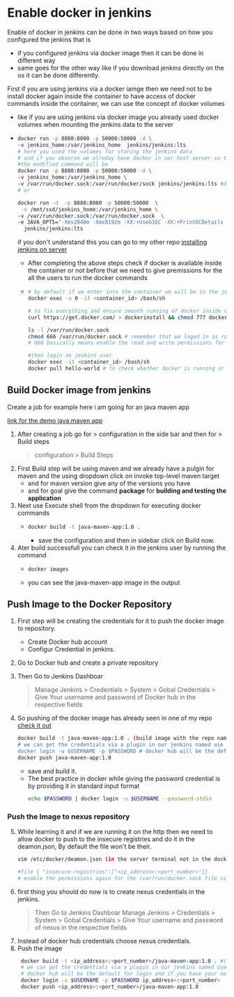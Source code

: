 # Enable docker in jenkins

Enable of docker in jenkins can be done in two ways based on how you configured the jenkins that is 
  - if you configured jenkins via docker image then it can be done in different way
  - same goes for the other way like if you download jenkins directly on the os it can be done differently.

First if you are using jenkins via a docker iamge then we need not to be install docker again inside the container to have access of docker commands inside the container, we can use the concept of docker volumes

  - like if you are using jenkins via docker image you already used docker volumes when mounting the jenkins data to the server
  - ```bash
    docker run -p 8080:8080 -p 50000:50000 -d \
    -v jenkins_home:/var/jenkins_home  jenkins/jenkins:lts
    # here you used the volumes for storing the jenkins data
    # and if you observe we alreday have docker in our host server so the docker files will be available in our host server so we can also make them available inside the conatiner by mounting them
    #the modified command will be
    docker run -p 8080:8080 -p 50000:50000 -d \
    -v jenkins_home:/var/jenkins_home \
    -v /var/run/docker.sock:/var/run/docker/sock jenkins/jenkins:lts #docker.sock file is a unix socket file, used by docker deamon to communicate to docker client
    # or

    docker run -d  -p 8080:8080 -p 50000:50000  \
     -v /mnt/ssd/jenkins_home:/var/jenkins_home \
    -v /var/run/docker.sock:/var/run/docker.sock  \
    -e JAVA_OPTS="-Xms2048m -Xmx8192m -XX:+UseG1GC -XX:+PrintGCDetails -Xloggc:/var/jenkins_home/gc.log" \ # for assinging more java-heap memory and to debug the logs of jnekins
      jenkins/jenkins:lts

    ```
    if you don't understand this you can go to my other repo [installing jenkins on server](https://github.com/Hemanth42d/install-jenkins-on-server)

    - After completing the above steps check if docker is available inside the container or not before that we need to give premissions for the all the users to run the docker commands
    - ```bash
      # by default if we enter into the container we will be in the jenkins user but this time we need to login as root user so run the below command
      docker exec -u 0 -it <container_id> /bash/sh

      # to fix everything and ensure smooth running of docker inside container we no need to run the below command
      curl https://get.docker.com/ > dockerinstall && chmod 777 dockerinstall && ./dockerinstall
      
      ls -l /var/run/docker.sock
      chmod 666 /var/run/docker.sock # remember that we loged in as root so need to execute it with sudo
      # 666 basically means enable the read and write permissions for every one for that particular file

      #then login as jenkins user
      docker exec -it <container_id> /bash/sh
      docker pull hello-world # to check whether docker is running or not
      ```

## Build Docker image from jenkins

Create a job for example here i am going for an java maven app

[link for the demo java maven app](https://github.com/Hemanth42d/java-maven-app-learning-jenkins.git)

1. After creating a job go for > configuration in the side bar and then for > Build steps
     > configuration > Build Steps
2. First Build step will be using maven and we already have a pulgin for maven and the using dropdown click on invoke top-level maven target
   - and for maven version give any of the versions you have
   - and for goal give the command **package** for **building and testing the application**
3. Next use Execute shell from the dropdown for executing docker commands
   - ```bash
     docker build -t java-maven-app:1.0 .
     ```
     - save the configuration and then in sidebar click on Build now.
4. Ater build successfull you can check it in the jenkins user by running the command
   - ```bash
     docker images
     ```
   - you can see the java-maven-app image in the output


## Push Image to the Docker Repository

1. First step will be creating the credentials for it to push the docker image to repository.
   - Create Docker hub account
   - Configur Credential in jenkins.
  
2. Go to Docker hub and create a private repository
3. Then Go to Jenkins Dashboar
   > Manage Jenkins > Credentials > System > Gobal Credentials >
   > Give Your username and password of Docker hub in the respective fields

4. So pushing of the docker image has already seen in one of my repo [check it out](https://checkout.com/)
    ```bash
    docker build -t java-maven-app:1.0 . (build image with the repo name so we don't need to explicitly mention again while pushing)
    # we can get the credentials via a plugin in our jenkins named use secret files Or text (in the Build Environment) > click on add > we get a dropdown > click on > username and password > give variable names as USERNAME and PASSWORD and choose the credentials
    docker login -u $USERNAME -p $PASSWORD # docker hub will be the default for login and if you have your nexus or aws ecr repo's you need to specify it here.
    docker push java-maven-app:1.0
    ```
    - save and build it.
    - The best practice in docker while giving the password credential is by providing it in standard input format
      ```bash
      echo $PASSWORD | docker login -u $USERNAME --password-stdin
      ```

### Push the Image to nexus repository

  5. While learning it and if we are running it on the http then we need to allow docker to push to the insecure registries and do it in the deamon.json, By default the file won't be their.
     ```bash
     vim /etc/docker/deamon.json (in the server terminal not in the docker container if your are running jenkins as a container)

     #file { "insecure-registries":["<ip_address>:<port_number>"]}
     # enable the permissions again for the /var/run/docker.sock file since the jenkins container is restarted if using jenkins as docker container.

6. first thing you should do now is to create nexus credentials in the jenkins.
   > Then Go to Jenkins Dashboar
   > Manage Jenkins > Credentials > System > Gobal Credentials >
   > Give Your username and password of nexus in the respective fields
7. Instead of docker hub credentials choose nexus credentials.
8. Push the image
   ```bash
    docker build -t <ip_address>:<port_number>/java-maven-app:1.0 . #(build image with the repo name so we don't need to explicitly mention again while pushing)
    # we can get the credentials via a plugin in our jenkins named use secret files Or text (in the Build Environment) > click on add > we get a dropdown > click on > username and password > give variable names as USERNAME and PASSWORD and choose the credentials
    # docker hub will be the default for login and if you have your nexus or aws ecr repo's you need to specify it here.
    docker login -u $USERNAME -p $PASSWORD ip_address>:<port_number>
    docker push <ip_address>:<port_number>/java-maven-app:1.0
    ```








    
